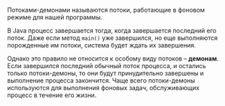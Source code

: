 Потоками-демонами называются потоки, работающие в фоновом режиме для нашей программы.

В Java процесс завершается тогда, когда завершается последний его поток. Даже если метод <code>main()</code> уже завершился, но еще выполняются порожденные им потоки, система будет ждать их завершения.

Однако это правило не относится к особому виду потоков – **демонам**. 
Если завершился последний обычный поток процесса, и остались только потоки-демоны, то они будут принудительно завершены и выполнение процесса закончится. 
Чаще всего потоки-демоны используются для выполнения фоновых задач, обслуживающих процесс в течение его жизни.